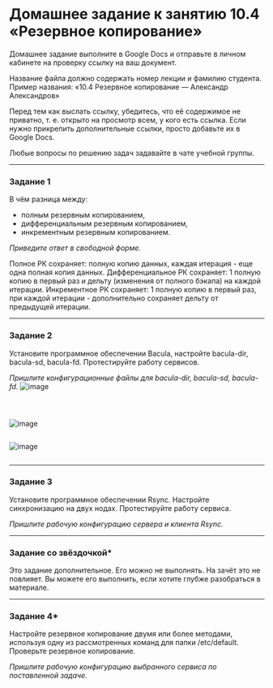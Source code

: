 # Домашнее задание к занятию 10.4 «Резервное копирование»

Домашнее задание выполните в Google Docs и отправьте в личном кабинете на проверку ссылку на ваш документ.

Название файла должно содержать номер лекции и фамилию студента. Пример названия: «10.4 Резервное копирование — Александр Александров»

Перед тем как выслать ссылку, убедитесь, что её содержимое не приватно, т. е.  открыто на просмотр всем, у кого есть ссылка. Если нужно прикрепить дополнительные ссылки, просто добавьте их в Google Docs.

Любые вопросы по решению задач задавайте в чате учебной группы.

---

### Задание 1

В чём разница между:

- полным резервным копированием,
- дифференциальным резервным копированием,
- инкрементным резервным копированием.

*Приведите ответ в свободной форме.*

Полное РК сохраняет: полную копию данных, каждая итерация - еще одна полная копия данных.
Дифференциальное РК сохраняет: 1 полную копию в первый раз и дельту (изменения от полного бэкапа) на каждой итерации.
Инкрементное РК сохраняет: 1 полную копию в первый раз, при каждой итерации - дополнительно сохраняет дельту от предыдущей итерации.

---

### Задание 2

Установите программное обеспечении Bacula, настройте bacula-dir, bacula-sd,  bacula-fd. Протестируйте работу сервисов.

*Пришлите конфигурационные файлы для bacula-dir, bacula-sd,  bacula-fd.*
![image](https://user-images.githubusercontent.com/120917553/219950677-fc737838-d94d-479f-881f-d57afe9e4b8f.png)
```



```
![image](https://user-images.githubusercontent.com/120917553/219950711-1bdf46a8-bf9f-4121-8579-84b0acba4172.png)
```

```
![image](https://user-images.githubusercontent.com/120917553/219950755-e1003bfe-e5bd-4fb3-8b17-9ae796e7dedf.png)
```

```
---

### Задание 3

Установите программное обеспечении Rsync. Настройте синхронизацию на двух нодах. Протестируйте работу сервиса.

*Пришлите рабочую конфигурацию сервера и клиента Rsync.*

---

### Задание со звёздочкой*
Это задание дополнительное. Его можно не выполнять. На зачёт это не повлияет. Вы можете его выполнить, если хотите глубже разобраться в материале.

---

### Задание 4*

Настройте резервное копирование двумя или более методами, используя одну из рассмотренных команд для папки /etc/default. Проверьте резервное копирование.

*Пришлите рабочую конфигурацию выбранного сервиса по поставленной задаче.*


